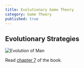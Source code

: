 ```yaml
---
title: Evolutionary Game Theory
category: Game Theory
published: true
---
```


## Evolutionary Strategies

![Evolution of Man][evolution]

Read [chapter 7][chapter7] of the book.

[evolution]: /images/evolution.png
[chapter7]: https://www.cs.cornell.edu/home/kleinber/networks-book/networks-book-ch07.pdf